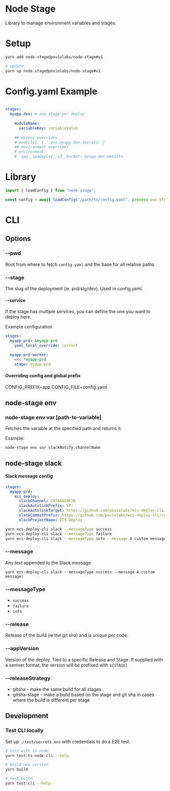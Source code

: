 # Node Stage

Library to manage environment variables and stages.

# Setup

```bash
yarn add node-stage@poviolabs/node-stage#v1

# update
yarn up node-stage@poviolabs/node-stage#v1
```

# Config.yaml Example

```yaml

stages:
  myapp-dev: # one stage per deploy
    
    moduleName:
      variableKey: variableValue
  
    ## dotenv overrides
    # envFiles: [ '.env.myapp-dev.secrets' ]
    ## environment overrides
    # environment:
    #  app__spaDeploy__s3__bucket: myapp-dev-website
```

# Library

```typescript
import { loadConfig } from "node-stage";

const config = await loadConfig("/path/to/config.yaml", process.env.STAGE);
```

# CLI

## Options

### --pwd

Root from where to fetch `config.yaml` and the base for all relative paths.

### --stage

The slug of the deployment (ie. prd/stg/dev). Used in config.yaml.

#### --service

If the stage has multiple services, you can define the one you want to deploy here.

Example configuration

```yaml
stages:
  myapp-prd: &myapp-prd
    yaml_local_override: correct

  myapp-prd-worker:
    <<: *myapp-prd
    stage: myapp-prd
```

#### Overriding config and global prefix

CONFIG_PREFIX=app
CONFIG_FILE=config.yaml

## node-stage env

### node-stage env var \[path-to-variable\]

Fetches the variable at the specified path and returns it.

Example:
```
node-stage env var slackNotify.channelName
```

## node-stage slack

#### Slack message config

```yaml
stages:
  myapp-prd:
    ecs_deploy:
      slackChannel: C03AXDS9F2B
      slackAutolinkPrefix: SP-
      slackAutolinkTarget: https://github.com/poviolabs/ecs-deploy-cli/issues/
      slackCommitPrefix: https://github.com/poviolabs/ecs-deploy-cli/commit/
      slackProjectName: ECS-Deploy
```

```bash
yarn ecs-deploy-cli slack --messageType success
yarn ecs-deploy-cli slack --messageType failure
yarn ecs-deploy-cli slack --messageType info --message A custom message!
```

### --message

Any text appended to the Slack message

```
yarn ecs-deploy-cli slack --messageType success --message A custom message!
```

### --messageType

- `success`
- `failure`
- `info`

### --release

Release of the build (ie the git sha) and is unique per code.

### --appVersion

Version of the deploy. Tied to a specific Release and Stage.
If supplied with a semver format, the version will be prefixed with `${STAGE}`

### --releaseStrategy

- gitsha - make the same build for all stages
- gitsha-stage - make a build based on the stage and git sha in cases where the build is different per stage


## Development

### Test CLI locally

Set up `./test/secrets.env` with credentials to do a E2E test.

```bash
# test with ts-node
yarn test:ts-node:cli --help

# build new version
yarn build

# test build
yarn test:cli --help
```
